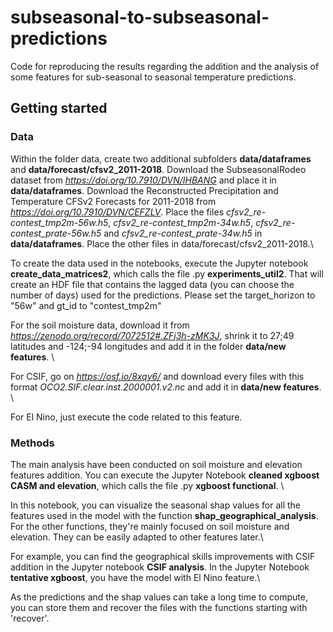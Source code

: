 # subseasonal-to-subseasonal-predictions

Code for reproducing the results regarding the addition and the analysis of some features for sub-seasonal to seasonal temperature predictions. 

## Getting started 

### Data


Within the folder data, create two additional subfolders **data/dataframes** and **data/forecast/cfsv2_2011-2018**.
Download the SubseasonalRodeo dataset from _https://doi.org/10.7910/DVN/IHBANG_ and place it in **data/dataframes**.
Download the Reconstructed Precipitation and Temperature CFSv2 Forecasts for 2011-2018 from _https://doi.org/10.7910/DVN/CEFZLV_. Place the files _cfsv2_re-contest_tmp2m-56w.h5_, _cfsv2_re-contest_tmp2m-34w.h5_, _cfsv2_re-contest_prate-56w.h5_ and _cfsv2_re-contest_prate-34w.h5_ in **data/dataframes**. Place the other files in data/forecast/cfsv2_2011-2018.\

To create the data used in the notebooks, execute the Jupyter notebook **create_data_matrices2**, which calls the file .py **experiments_util2**. That will create an HDF file that contains the lagged data (you can choose the number of days) used for the predictions. Please set the target_horizon to "56w" and gt_id to "contest_tmp2m"

For the soil moisture data, download it from _https://zenodo.org/record/7072512#.ZFj3h-zMK3J_, shrink it to 27;49 latitudes and -124;-94 longitudes and add it in the folder **data/new features**. \

For CSIF, go on _https://osf.io/8xqy6/_ and download every files with this format _OCO2.SIF.clear.inst.2000001.v2.nc_ and add it in **data/new features**. \

For El Nino, just execute the code related to this feature. 

### Methods

The main analysis have been conducted on soil moisture and elevation features addition. You can execute the Jupyter Notebook **cleaned xgboost CASM and elevation**, which calls the file .py **xgboost functional**.  \

In this notebook, you can visualize the seasonal shap values for all the features used in the model with the function **shap_geographical_analysis**. For the other functions, they're mainly focused on soil moisture and elevation. They can be easily adapted to other features later.\ 

For example, you can find the geographical skills improvements with CSIF addition in the Jupyter notebook **CSIF analysis**. In the Jupyter Notebook **tentative xgboost**, you have the model with El Nino feature.\

As the predictions and the shap values can take a long time to compute, you can store them and recover the files with the functions starting with 'recover'.
